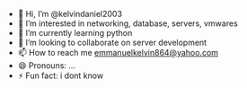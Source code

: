 - 👋 Hi, I’m @kelvindaniel2003
- 👀 I’m interested in networking, database, servers, vmwares
- 🌱 I’m currently learning python
- 💞️ I’m looking to collaborate on server development
- 📫 How to reach me emmanuelkelvin864@yahoo.com
- 😄 Pronouns: ...
- ⚡ Fun fact: i dont know

<!---
kelvindaniel2003/kelvindaniel2003 is a ✨ special ✨ repository because its `README.md` (this file) appears on your GitHub profile.
You can click the Preview link to take a look at your changes.
--->
